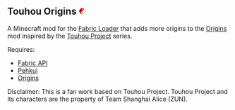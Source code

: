 ## Touhou Origins <img alt="Icon" height="16" src="/src/main/resources/assets/touhouorigins/icon.png" width="16"/>
A Minecraft mod for the [Fabric Loader](https://fabricmc.net/) that adds more origins to the [Origins](https://github.com/apace100/origins-fabric) mod inspired by the [Touhou Project](https://en.touhouwiki.net/wiki/Touhou_Wiki) series.

Requires:

- [Fabric API](https://github.com/FabricMC/fabric)
- [Pehkui](https://github.com/Virtuoel/Pehkui)
- [Origins](https://github.com/apace100/origins-fabric)

Disclaimer: This is a fan work based on Touhou Project. Touhou Project and its characters are the property of Team Shanghai Alice (ZUN).